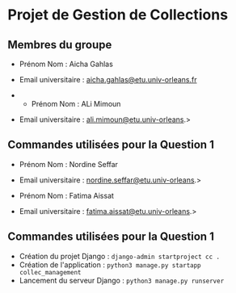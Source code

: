 # Projet de Gestion de Collections

## Membres du groupe
- Prénom Nom : Aicha Gahlas
- Email universitaire : aicha.gahlas@etu.univ-orleans.fr

- - Prénom Nom : ALi Mimoun
- Email universitaire : ali.mimoun@etu.univ-orleans.>
## Commandes utilisées pour la Question 1
- Prénom Nom : Nordine Seffar
- Email universitaire : nordine.seffar@etu.univ-orleans.> 

- Prénom Nom : Fatima Aissat 
- Email universitaire : fatima.aissat@etu.univ-orleans.>

## Commandes utilisées pour la Question 1
- Création du projet Django : `django-admin startproject cc .`
- Création de l'application : `python3 manage.py startapp collec_management`
- Lancement du serveur Django : `python3 manage.py runserver`
